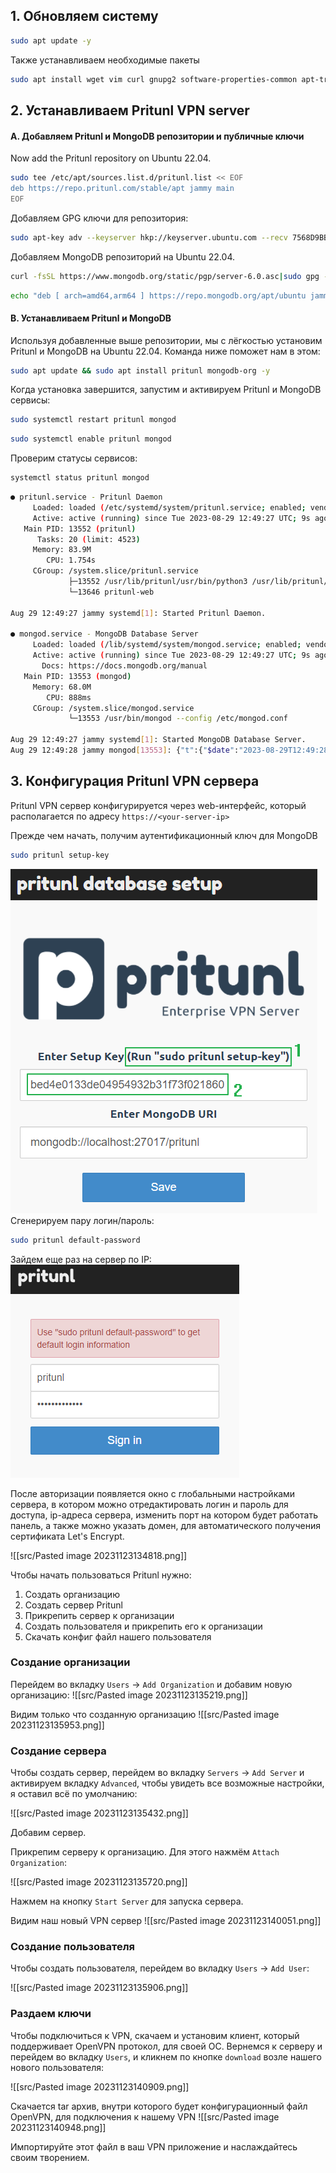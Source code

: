 ## 1. Обновляем систему

```sh
sudo apt update -y
```

Также устанавливаем необходимые пакеты

```sh
sudo apt install wget vim curl gnupg2 software-properties-common apt-transport-https ca-certificates lsb-release -y
```

## 2. Устанавливаем Pritunl VPN server
#### A. Добавляем Pritunl и MongoDB репозитории и публичные ключи

Now add the Pritunl repository on Ubuntu 22.04.

```sh
sudo tee /etc/apt/sources.list.d/pritunl.list << EOF
deb https://repo.pritunl.com/stable/apt jammy main
EOF
```

Добавляем GPG ключи для репозитория:

```sh
sudo apt-key adv --keyserver hkp://keyserver.ubuntu.com --recv 7568D9BB55FF9E5287D586017AE645C0CF8E292A
```

Добавляем MongoDB репозиторий на Ubuntu 22.04.

```sh
curl -fsSL https://www.mongodb.org/static/pgp/server-6.0.asc|sudo gpg --dearmor -o /etc/apt/trusted.gpg.d/mongodb-6.gpg
```
```sh
echo "deb [ arch=amd64,arm64 ] https://repo.mongodb.org/apt/ubuntu jammy/mongodb-org/6.0 multiverse" | sudo tee /etc/apt/sources.list.d/mongodb-org-6.0.list
```

#### B. Устанавливаем Pritunl и MongoDB

Используя добавленные выше репозитории, мы с лёгкостью установим Pritunl и MongoDB на Ubuntu 22.04. Команда ниже поможет нам в этом:

```sh
sudo apt update && sudo apt install pritunl mongodb-org -y
```

Когда установка завершится, запустим и активируем Pritunl и MongoDB сервисы:

```sh
sudo systemctl restart pritunl mongod
```
```sh
sudo systemctl enable pritunl mongod
```

Проверим статусы сервисов:

```sh
systemctl status pritunl mongod
```
```sh
● pritunl.service - Pritunl Daemon
     Loaded: loaded (/etc/systemd/system/pritunl.service; enabled; vendor preset: enabled)
     Active: active (running) since Tue 2023-08-29 12:49:27 UTC; 9s ago
   Main PID: 13552 (pritunl)
      Tasks: 20 (limit: 4523)
     Memory: 83.9M
        CPU: 1.754s
     CGroup: /system.slice/pritunl.service
             ├─13552 /usr/lib/pritunl/usr/bin/python3 /usr/lib/pritunl/usr/bin/pritunl start
             └─13646 pritunl-web

Aug 29 12:49:27 jammy systemd[1]: Started Pritunl Daemon.

● mongod.service - MongoDB Database Server
     Loaded: loaded (/lib/systemd/system/mongod.service; enabled; vendor preset: enabled)
     Active: active (running) since Tue 2023-08-29 12:49:27 UTC; 9s ago
       Docs: https://docs.mongodb.org/manual
   Main PID: 13553 (mongod)
     Memory: 68.0M
        CPU: 888ms
     CGroup: /system.slice/mongod.service
             └─13553 /usr/bin/mongod --config /etc/mongod.conf

Aug 29 12:49:27 jammy systemd[1]: Started MongoDB Database Server.
Aug 29 12:49:28 jammy mongod[13553]: {"t":{"$date":"2023-08-29T12:49:28.002Z"},"s":"I",  "c":"CONTROL",  "id":7484500, "ctx":"-","msg":"Environment variable MONGODB_CONFIG_OVERRIDE_NOFORK == 1, ove>
```
## 3. Конфигурация Pritunl VPN сервера

Pritunl VPN сервер конфигурируется через web-интерфейс, который располагается по адресу `https://<your-server-ip>`

Прежде чем начать, получим аутентификационный ключ для MongoDB

```sh
sudo pritunl setup-key
```

![](src/59e74481de78005103c9877fbe7406f3.png)
Сгенерируем пару логин/пароль:

```sh
sudo pritunl default-password
```

Зайдем еще раз на сервер по IP:
![](src/814ba4430faa9bcb178e15935626a19e.png)

После авторизации появляется окно с глобальными настройками сервера, в котором можно отредактировать логин и пароль для доступа, ip-адреса сервера, изменить порт на котором будет работать панель, а также можно указать домен, для автоматического получения сертификата Let's Encrypt.

![[src/Pasted image 20231123134818.png]]

Чтобы начать пользоваться Pritunl нужно:
1. Создать организацию
2. Создать сервер Pritunl
3. Прикрепить сервер к организации
4. Создать пользователя и прикрепить его к организации
5. Скачать конфиг файл нашего пользователя

### Создание организации

Перейдем во вкладку `Users` → `Add Organization` и добавим новую организацию:
![[src/Pasted image 20231123135219.png]]

Видим только что созданную организацию
![[src/Pasted image 20231123135953.png]]
### Создание сервера

Чтобы создать сервер, перейдем во вкладку `Servers` → `Add Server` и активируем вкладку `Advanced`, чтобы увидеть все возможные настройки, я оставил всё по умолчанию:

![[src/Pasted image 20231123135432.png]]

Добавим сервер.

Прикрепим серверу к организацию. Для этого нажмём `Attach Organization`:

![[src/Pasted image 20231123135720.png]]

Нажмем на кнопку `Start Server` для запуска сервера.

Видим наш новый VPN сервер
![[src/Pasted image 20231123140051.png]]

### Создание пользователя

Чтобы создать пользователя, перейдем во вкладку `Users` → `Add User`:

![[src/Pasted image 20231123135906.png]]

### Раздаем ключи

Чтобы подключиться к VPN, скачаем и установим клиент, который поддерживает OpenVPN протокол, для своей ОС. Вернемся к серверу и перейдем во вкладку `Users`, и кликнем по кнопке `download` возле нашего нового пользователя:

![[src/Pasted image 20231123140909.png]]

Скачается tar архив, внутри которого будет конфигурационный файл OpenVPN, для подключения к нашему VPN
![[src/Pasted image 20231123140948.png]]

Импортируйте этот файл в ваш VPN приложение и наслаждайтесь своим творением.
